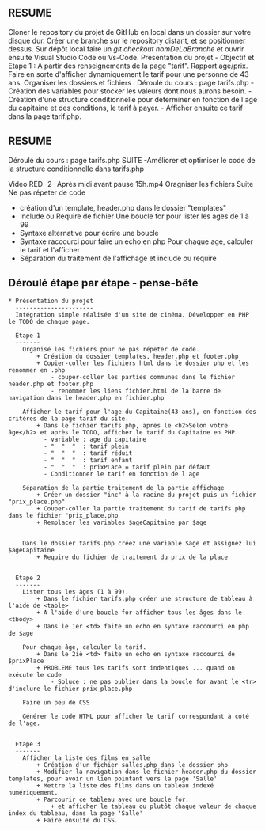 RESUME
------
Cloner le repository du projet de GitHub en local dans un dossier sur votre disque dur.
Créer une branche sur le repository distant, et se positionner dessus.
Sur dépôt local faire un _git checkout nomDeLaBranche_ et ouvrir ensuite Visual Studio Code ou Vs-Code.
Présentation du projet
	- Objectif et Etape 1 : A partir des renseignements de la page "tarif". Rapport age/prix. Faire en sorte d'afficher dynamiquement le tarif pour 	une personne de 43 ans.
Organiser les dossiers et fichiers :
Déroulé du cours : page tarifs.php
	- Création des variables pour stocker les valeurs dont nous aurons besoin.
	- Création d'une structure conditionnelle pour déterminer en fonction de l'age du capitaine et des conditions, le tarif à payer.
	- Afficher ensuite ce tarif dans la page tarif.php.
	
RESUME 
------
Déroulé du cours : page tarifs.php SUITE
	-Améliorer et optimiser le code de la structure conditionnelle dans tarifs.php
	
Video RED -2- Après midi avant pause 15h.mp4
Oragniser les fichiers Suite
	Ne pas répeter de code
  - création d'un template, header.php dans le dossier "templates" 
  - Include ou Require de fichier
  Une boucle for pour lister les ages de 1 à 99
  - Syntaxe alternative pour écrire une boucle
  -	Syntaxe raccourci pour faire un echo en php
  Pour chaque age, calculer le tarif et l'afficher	
  - Séparation du traitement de l'affichage et include ou require
  
  
Déroulé étape par étape - pense-bête
------------------------------------
	* Présentation du projet 
	  ----------------------
	  Intégration simple réalisée d'un site de cinéma. Développer en PHP le TODO de chaque page.
	  
	  Etape 1
	  -------
	  	Organisé les fichiers pour ne pas répeter de code.
	  		+ Création du dossier templates, header.php et footer.php
	  		+ Copier-coller les fichiers html dans le dossier php et les renommer en .php
	  			- couper-coller les parties communes dans le fichier header.php et footer.php
	  			- renommer les liens fichier.html de la barre de navigation dans le header.php en fichier.php
	  			
	  	Afficher le tarif pour l'age du Capitaine(43 ans), en fonction des critères de la page tarif du site. 
	  		+ Dans le fichier tarifs.php, après le <h2>Selon votre âge</h2> et après le TODO, afficher le tarif du Capitaine en PHP.
	  		  - variable : age du capitaine
	  		  - "  "  "  : tarif plein
	  		  - "  "  "  : tarif réduit
	  		  - "  "  "  : tarif enfant
	  		  - "  "  "  : prixPLace = tarif plein par défaut
	  		  - Conditionner le tarif en fonction de l'age
	  		  
	  	Séparation de la partie traitement de la partie affichage
	  		+ Créer un dossier "inc" à la racine du projet puis un fichier "prix_place.php"
	  		+ Couper-coller la partie traitement du tarif de tarifs.php dans le fichier "prix_place.php
	  		+ Remplacer les variables $ageCapitaine par $age
	  		
	  	
	  	Dans le dossier tarifs.php créez une variable $age et assignez lui $ageCapitaine
	  		+ Require du fichier de traitement du prix de la place
	  		  
	    		
	  Etape 2
	  -------
	  	Lister tous les âges (1 à 99).
	  		+ Dans le fichier tarifs.php créer une structure de tableau à l'aide de <table>
	  		+ A l'aide d'une boucle for afficher tous les âges dans le <tbody>
	  		+ Dans le 1er <td> faite un echo en syntaxe raccourci en php de $age
	  		
	  	Pour chaque âge, calculer le tarif.
	  		+ Dans le 2iè <td> faite un echo en syntaxe raccourci de $prixPlace
	  		+ PROBLEME tous les tarifs sont indentiques ... quand on exécute le code
	  			- Soluce : ne pas oublier dans la boucle for avant le <tr> d'inclure le fichier prix_place.php
	  			
	  	Faire un peu de CSS
	  	
	  	Générer le code HTML pour afficher le tarif correspondant à coté de l'age.
	  	
	  	
	  Etape 3
	  -------
	  	Afficher la liste des films en salle
	  		+ Création d'un fichier salles.php dans le dossier php
	  		+ Modifier la navigation dans le fichier header.php du dossier templates, pour avoir un lien pointant vers la page 'Salle'
	  		+ Mettre la liste des films dans un tableau indexé numériquement.
	  		+ Parcourir ce tableau avec une boucle for.
	  			+ et afficher le tableau ou plutôt chaque valeur de chaque index du tableau, dans la page 'Salle'
	  		+ Faire ensuite du CSS.	
	  		
	  		
	  		
	  		
	  		
	  		
			
	  	
	  	
		
	
	
	
	
	
	

			
		
